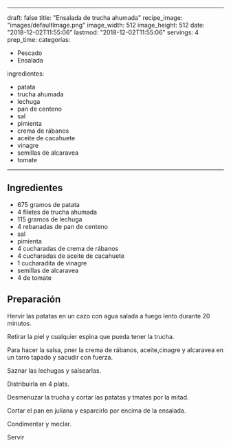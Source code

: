 
---
draft: false
title: "Ensalada de trucha ahumada"
recipe_image: "images/defaultImage.png"
image_width: 512
image_height: 512
date: "2018-12-02T11:55:06"
lastmod: "2018-12-02T11:55:06"
servings: 4
prep_time: 
categorias:
  - Pescado
  - Ensalada

ingredientes:
  - patata
  - trucha ahumada
  - lechuga
  - pan de centeno
  - sal
  - pimienta
  - crema de rábanos
  - aceite de cacahuete
  - vinagre
  - semillas de alcaravea
  - tomate
---

## Ingredientes
- 675 gramos de patata
- 4 filetes de trucha ahumada
- 115 gramos de lechuga
- 4 rebanadas de pan de centeno
- sal
- pimienta
- 4 cucharadas de crema de rábanos
- 4 cucharadas de aceite de cacahuete
- 1 cucharadita de vinagre
- semillas de alcaravea
- 4  de tomate

## Preparación
Hervir las patatas en un cazo con agua salada a fuego lento durante 20 minutos.

Retirar la piel y cualquier espina que pueda tener la trucha.

Para hacer la salsa, pner la crema de rábanos, aceite,cinagre y alcaravea en un tarro tapado y sacudir con fuerza.

Saznar las lechugas y salsearlas.

Distribuirla en 4 plats.

Desmenuzar la trucha y cortar las patatas y tmates por la mitad.

Cortar el pan en juliana y esparcirlo por encima de la ensalada.

Condimentar y meclar.

Servir


